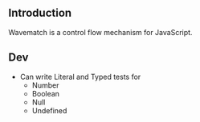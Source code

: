 ## Introduction

Wavematch is a control flow mechanism for JavaScript.

## Dev

- Can write Literal and Typed tests for
  - Number
  - Boolean
  - Null
  - Undefined